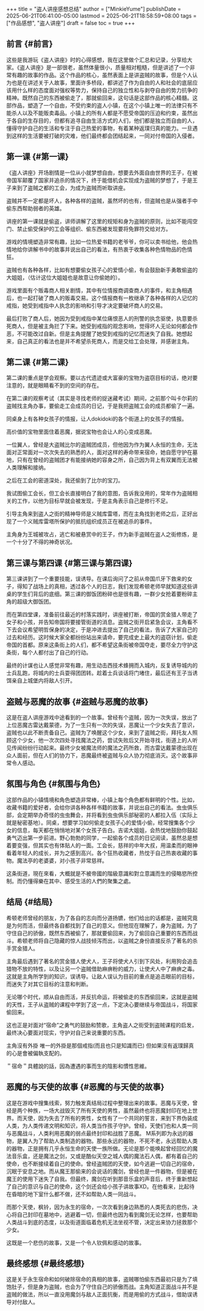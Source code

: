 +++
title = "盗人讲座感想总结"
author = ["MinkieYume"]
publishDate = 2025-06-21T06:41:00-05:00
lastmod = 2025-06-21T18:58:59+08:00
tags = ["作品感想", "盗人讲座"]
draft = false
toc = true
+++

## 前言 {#前言}

这些是我游玩《盗人讲座》时的心得感想，我在这里做个汇总和记录，分享给大家。《盗人讲座》是一部很老，虽然体量很小，质量相对粗糙，但是讲述了一个非常有趣的故事的作品。这个作品的核心，虽然表面上是讲盗贼的故事，但是个人认为也是在讲述关于人故事，里面许多桥段，都讲述了作为自由的人和社会的底层应该用什么样的态度面对强权等势力，保持自己的独立性和与剥夺自由的势力抗争的精神。既然自己的东西被偷走了，那就偷回来，这句话是这部作品的核心精髓。这部作品，塑造了一个自由，不受约束的盗人小镇，在这个小镇上唯一的法律只有不能杀人以及不能贩卖毒品。小镇上的所有人都是不愿受帝国的压迫和约束，虽然出于各自的生存目的，但都有追寻自由生活方式的人们，他们都是独立而自由的人，懂得守护自己的生活和专注于自己热爱的事物，有着某种返璞归真的能力。一旦遇到这样的生活要被打破的灾难，他们最终都会团结起来，一同对付帝国的入侵者。


## 第一课 {#第一课}

《盗人讲座》开场剧情是一位从小就梦想自由，想要去外面自由世界的王子，在被帝国军颠覆了国家并追杀的情况下，终于能借机会实现成为盗贼的梦想了，于是王子来到了盗贼之都的工会，为成为盗贼而听取讲座。

盗贼并不一定都是坏人，各种各样的盗贼，虽然坏的也有，但盗贼也是从强者手中偷东西帮助弱者的英雄。

讲座的第一课就是偷盗，讲师讲解了这里的规矩和身为盗贼的原则，比如不能闯空门、禁止偷受保护的工会等组织、偷东西被发现要将免罪符交给对方。

游戏的情境塑造非常有趣，比如一位热爱书籍的老爷爷，你可以卖书给他，他会热情地给你讲解书中的故事并说出自己的看法，有热衷于收集各种色情物品的色情狂。

盗贼也有各种各样，比如有想要偷女孩子心的爱情小偷，有会鼓励新手勇敢偷盗的大姐姐，（估计这位大姐姐也是故意让你偷她的）。

游戏里面有个贩毒商人相关剧情，其中有位情报商调查商人的事件，和主角相遇后，也一起打破了商人的贩毒交易。这个情报商有一枚继承了各种各样的人记忆的戒指，她受到戒指中人执念的影响和引导才决定要破坏商人的交易。

最后打败了商人后，她因为受到戒指中某位痛恨恶人的刑警的执念驱使，执意要杀死商人，但是被主角拦了下来。她受到戒指的观念影响，觉得坏人无论如何都会作恶，不可能改过自新。但是主角提醒了她受到戒指的记忆而迷失了自我。她想起来，自己真正的看法也是并不希望杀死商人，而是交给工会处理，并感谢主角。


## 第二课 {#第二课}

第二课的重点是学会观察。要以古代遗迹或大富豪的宝物为盗窃目标的话，绝对要注意的，就是眼睛看不到的空间的存在。

在第二课的观察考试（其实是寻找老师的捉迷藏考试）期间，之前那个叫卡尔莉的盗贼找主角办事，要偷走工会成员的日记，于是我把盗贼工会的成员都偷了一遍。

同桌身上有各种女孩子的情报，让人dokidoki的各个街道上的女孩子的情报。

高价值的宝物里面住着恶魔，据说宝物也会让人的心变成恶魔。

一位翼人，曾经是大盗贼比尔的盗贼团成员，但他因为作为翼人永恒的生命，无法面对正常面对一次次失去的熟悉的人，面对这样的寿命带来宿命，她自愿守护在墓地，只有在曾经的盗贼团才有能接纳她的容身之所，自己因为背上有双翼而无法被人类理解和接纳。

之后在工会的密道深处，我还偷到了比尔的宝刀。

我试图偷工会长，但工会长直接明白了我的意图，告诉我没用的，常年作为盗贼相关的工作，以他为目标早就会被发现，于是主角表示自己是修行不足。

引导主角来到盗人之街的精神导师是义贼库雷塔，而在主角找到老师之后，正好出现了一个义贼库雷塔所保护的抵抗组织成员正在被追杀的事件。

主角身为王城被攻占，逃亡和被悬赏中的王子，作为新手盗贼在盗人之街修炼，是一个十分了不得的神奇状况。


## 第三课与第四课 {#第三课与第四课}

第三课讲到了一个重要技能，误诱导。在课后询问了之前从帝国爪牙下救来的女子，得知了战场上的真相，透过各个人的日志，我们发现希顿老师早就知道这些讲桌的学生们背后的底细。第三课的御饭团粉碎也是很有趣，一群少女抢着要粉碎主角的超级大御饭团。

而在第四堂课，准备前往最近的村落实践时，讲座被打断，帝国的赏金猎人带走了女子和小孩，并告知帝国将要接管街道的消息。盗贼之街开启紧急会议，主角看不下去会议希望明哲保身的决定，于是冲进去提出了自己的看法，告诉了大家自己的过去和经历。这时候大家全都纷纷站出来请命，要完成史上最大的盗窃计划，偷走帝国的首都。原来这条街上的人们，都不希望这条街被帝国夺走，要尽全力守护这条街，每个人都付出了自己的行动。

最终的计谋也让人感觉非常有趣，用生动击西技术蜂拥而入城内，反复诱导城内的士兵乱跑，将城内的士兵耍得团团转。趁着士兵谈话将门堵住，最后还有王子当诱饵亲自上城堡内将敌人引开。


## 盗贼与恶魔的故事 {#盗贼与恶魔的故事}

这是在盗人讲座游戏中途看到的一个故事。曾经有个盗贼，因为一次失误，放出了上位恶魔古雷达戴蒙德，为了一生只有一次的失误，恶魔让一个少女失去了意识，盗贼也以此不断责备自己。盗贼为了唤醒这个少女，来到了盗贼之街，拜托友人照顾这个少女，他一次次四处寻找魔法之药，尝试失败后又开始寻找，街道上的人听见传闻纷纷行动起来。最终少女被魔法师的魔法之药所救，而古雷达戴蒙德出现在众人面前，但在人们的协力下，恶魔最终被盗贼与众人协力彻底消灭。这个故事非常令人感动。


## 氛围与角色 {#氛围与角色}

这部作品的小镇情境和角色塑造非常棒，小镇上每个角色都有鲜明的个性。比如，收藏书籍的爱好者，会给你讲各种各样书籍的故事，并说出自己的看法。虫虫俱乐部，会定期举办奇怪的虫虫舞会，并将看到虫虫俱乐部秘密的人都拉入伍（实际上就是秘密基地）。同桌，想要学习如何偷走女孩子心的爱情小偷，经常搜集各个少女的信息，每天都在悄悄地对某个女孩子告白。吉诺大姐姐，会热忱地鼓励你鼓起勇气迈出第一步前进。野心勃勃的同学，一起偷各个成员的日记阅读，虽然总是想着要变强，但其实也有体贴人的一面。工会长，慈祥的中年大叔，用温柔而的眼神看着年轻人的成长，并为之感到高兴。各个狂热收藏者，热忱于自己热衷收藏的事物。魔法亭的老婆婆，对小孩子非常慈祥。

这条街道，現在來看，大概就是不被帝國的階級意識和對立意識而生的侵略慾所控制。而仍懂得樂在其中、感受生活的人們的聚集之處。


## 结局 {#结局}

希顿老师曾经的朋友，为了各自的志向而分道扬镳，他们给出的话都是，盗贼究竟是为何而活，但最终各自都找到了自己的意义。但他现在理解了，身为盗贼，为了守住自己的骄傲，既然东西被偷了，那就要偷回来，为了偷回自己重要的东西而战斗。希顿老师将自己隐藏的惊人战技倾泻而出，以盗贼之身份直接反杀了著名的杀手赏金猎人。

主角最后遇到了著名的赏金猎人使犬人，王子将使犬人引到下风处，利用狗会追击猎物不放的特性，以及让另一个盗贼借助麻痹粉的威力，让使犬人中了麻痹之毒。这就是主角所学到的知识，误诱导。让敌人误认为目前的重点是追击眼前的目标，而迷失了对其它目标的注意和判断。

无论哪个时代，顺从自由而活，并反抗命运，将被偷走的东西偷回来，这就是盗贼的天性，王子从盗贼的课程中学到了这一点，下定决心要继续与帝国战斗，将国家偷回来。

这也正是对面对“宿命”之勇气的鼓励和赞歌，主角盗人之街受到盗贼课程的启发，最终决心要面对现实，守护对自己来说重要的东西。

主角沒有外掛 唯一的外掛是那個戒指(而且也只是知識而已) 但如果沒有返璞歸真的心是會被偏執支配的。

＂宿命＂具體說的話，因為遭遇的事而生的陰影和慣性思維。


## 恶魔的与天使的故事 {#恶魔的与天使的故事}

这是在游戏中搜集线索，努力触发真结局过程中整理出来的故事。恶魔与天使，曾经是两个种族，一场大战毁灭了所有天使的男性，虽然最终也将恶魔封印在地上世界。而天使，因为失去了所有的男性，女性有了一个共同的誓言，来到下界伪装成人类，为人类传递文明和知识，将人类当作孩子守护。曾经，天使们也和人类一同与恶魔战斗，人类利用恶魔的弱点最终封印和战胜了恶魔。
M系列即为永远的器物，是翼人为了帮助人类制造的器物。那些永远的器物，不死不老，永远帮助人类的器物，正是拥有几乎永恒生命的天使一族所做。无论是那个能唤起曾经回忆的魔法音乐盒，还是魔法之剑，又或是酷似天空之城人偶的魔法石人偶，都有着自己的使命，也不断接续着自己的使命。曾经盗贼团的天使，如今逃避一切自己的宿命，沉眠于安息之地。而从魔王那偷来的会说话的魔剑，曾经也是一件器物，但是被在魔王的使用下迷失了自我。但最终，魔剑在听到那音乐盒的声音后，终于重新想起了自己的意识与自己的使命，这个剑还会给小孩子讲故事XD。在他看来，比起待在昏暗的地下室什么都不做，还不如帮助人类一同战斗。

而那个天使，枫铃，因为永生的宿命，一次次看到身边熟悉的人类死去的悲伤，决心将自己封印在墓地中，逃避着一切，但最终也因为看到魔剑无论怎样，也要帮助人类战斗到底的态度，以及街道面临着危机无法坐视不管，决定出来协力拯救那个少女。

这既是一个悲伤的故事，又是一个令人钦佩和感动的故事。


## 最终感想 {#最终感想}

这是关于永生宿命和如何破除宿命的真相的故事，盗贼哪怕偷东西最初只是为了填饱肚子，但是身为盗贼，也会为了守住自己的骄傲而战。主角知道正面战斗并不是盗贼的做法，所以一直没用魔剑与敌人正面抗衡，而是用偷的方式战斗，借助误诱导对付敌人。
